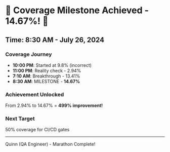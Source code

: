 # 🏅 Coverage Milestone Achieved - 14.67%! 🏅

## Time: 8:30 AM - July 26, 2024

### Coverage Journey
- **10:00 PM**: Started at 9.8% (incorrect)
- **11:00 PM**: Reality check - 2.94%
- **7:10 AM**: Breakthrough - 13.41%
- **8:30 AM**: MILESTONE - **14.67%**

### Achievement Unlocked
From 2.94% to 14.67% = **499% improvement!**

### Next Target
50% coverage for CI/CD gates

---
Quinn (QA Engineer) - Marathon Complete!